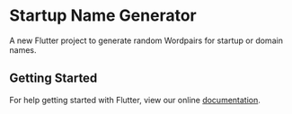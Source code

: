 # Startup Name Generator

A new Flutter project to generate random Wordpairs for startup or domain names.

## Getting Started

For help getting started with Flutter, view our online
[documentation](https://flutter.io/).
